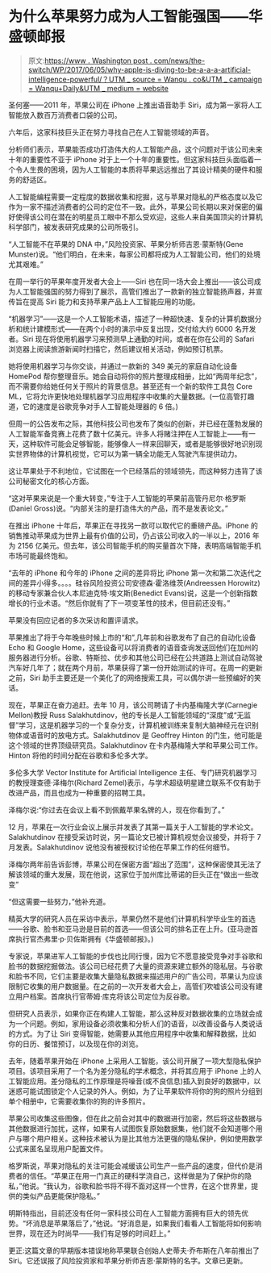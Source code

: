 # 为什么苹果努力成为人工智能强国——华盛顿邮报

> 原文:[https://www . Washington post . com/news/the-switch/WP/2017/06/05/why-apple-is-diving-to-be-a-a-a-artificial-intelligence-powerful/？UTM _ source = Wanqu . co&UTM _ campaign = Wanqu+Daily&UTM _ medium = website](https://www.washingtonpost.com/news/the-switch/wp/2017/06/05/why-apple-is-struggling-to-become-an-artificial-intelligence-powerhouse/?utm_source=wanqu.co&utm_campaign=Wanqu+Daily&utm_medium=website)

圣何塞——2011 年，苹果公司在 iPhone 上推出语音助手 Siri，成为第一家将人工智能放入数百万消费者口袋的公司。

六年后，这家科技巨头正在努力寻找自己在人工智能领域的声音。

分析师们表示，苹果能否成功打造伟大的人工智能产品，这个问题对于该公司未来十年的重要性不亚于 iPhone 对于上一个十年的重要性。但这家科技巨头面临着一个令人生畏的困境，因为人工智能的本质将苹果远远推出了其设计精美的硬件和服务的舒适区。

人工智能编程需要一定程度的数据收集和挖掘，这与苹果对隐私的严格态度以及它作为一家不描述消费者的公司的定位不一致。此外，苹果公司长期以来对保密的偏好使得该公司在潜在的明星员工眼中不那么受欢迎，这些人来自美国顶尖的计算机科学部门，被发表研究成果的公司所吸引。

“人工智能不在苹果的 DNA 中，”风险投资家、苹果分析师吉恩·蒙斯特(Gene Munster)说。“他们明白，在未来，每家公司都将成为人工智能公司，他们的处境尤其艰难。”

在周一举行的苹果年度开发者大会上——Siri 也在同一场大会上推出——该公司成为人工智能强国的努力得到了展示，高管们推出了一款新的独立智能扬声器，并宣传旨在提高 Siri 能力和支持苹果产品上人工智能应用的功能。

“机器学习”——这是一个人工智能术语，描述了一种超快速、复杂的计算机数据分析和统计建模形式——在两个小时的演示中反复出现，交付给大约 6000 名开发者。Siri 现在将使用机器学习来预测早上通勤的时间，或者在你在公司的 Safari 浏览器上阅读旅游新闻时扫描它，然后建议相关活动，例如预订机票。

她将使用机器学习与你交谈，并通过一款新的 349 美元的家庭自动化设备 HomePod 帮你整理音乐。她会自动将你的照片整理成相册，比如“两周年纪念”，而不需要你给她任何关于照片的背景信息。甚至还有一个新的软件工具包 Core ML，它将允许更快地处理机器学习应用程序中收集的大量数据。(一位高管打趣道，它的速度是谷歌竞争对手人工智能处理器的 6 倍。)

但周一的公告发布之际，其他科技公司也发布了类似的创新，并已经在蓬勃发展的人工智能军备竞赛上花费了数十亿美元。许多人将赌注押在人工智能上——有一天，这种软件可能会足够智能，能够像人一样来回聊天，或者是能够很好地识别现实世界物体的计算机视觉，它可以为第一辆全功能无人驾驶汽车提供动力。

这让苹果处于不利地位，它试图在一个已经落后的领域领先，而这种努力违背了该公司秘密文化的核心方面。

“这对苹果来说是一个重大转变，”专注于人工智能的苹果前高管丹尼尔·格罗斯(Daniel Gross)说。“内部关注的是打造伟大的产品，而不是发表论文。”

在推出 iPhone 十年后，苹果正在寻找另一款可以取代它的重磅产品。iPhone 的销售推动苹果成为世界上最有价值的公司，仍占该公司收入的一半以上，2016 年为 2156 亿美元。但去年，该公司智能手机的购买量首次下降，表明高端智能手机市场可能最终饱和。

“去年的 iPhone 和今年的 iPhone 之间的差异将比 iPhone 第一次和第二次迭代之间的差异小得多。。。。硅谷风险投资公司安德森·霍洛维茨(Andreessen Horowitz)的移动专家兼合伙人本尼迪克特·埃文斯(Benedict Evans)说，这是一个创新指数增长的行业术语。“然后你就有了下一项变革性的技术，但目前还没有。”

苹果没有回应记者的多次采访和置评请求。

苹果推出了将于今年晚些时候上市的“和”,几年前和谷歌发布了自己的自动化设备 Echo 和 Google Home，这些设备可以将消费者的语音查询发送回他们在加州的服务器进行分析。谷歌、特斯拉、优步和其他公司已经在公共道路上测试自动驾驶汽车好几年了；就在两个月前，苹果获得了第一份开始测试的许可。在周一的更新之前，Siri 助手主要还是一个美化了的网络搜索工具，可以偶尔讲一些预编好的笑话。

现在，苹果正在奋力追赶。去年 10 月，该公司聘请了卡内基梅隆大学(Carnegie Mellon)教授 Russ Salakhutdinov，他的专长是人工智能领域的“深度”或“无监督”学习，这是机器学习的一个复杂分支，计算机被训练来复制大脑神经元在识别物体或语音时的放电方式。Salakhutdinov 是 Geoffrey Hinton 的门生，他可能是这个领域的世界顶级研究员。Salakhutdinov 在卡内基梅隆大学和苹果公司工作。Hinton 将他的时间分配在谷歌和多伦多大学。

多伦多大学 Vector Institute for Artificial Intelligence 主任、专门研究机器学习的教授理查德·泽梅尔(Richard Zemel)表示，与学术超级明星建立联系不仅有助于改进产品，而且也成为一种重要的招聘工具。

泽梅尔说:“你过去在会议上看不到佩戴苹果名牌的人，现在你看到了。”

12 月，苹果在一次行业会议上展示并发表了其第一篇关于人工智能的学术论文。Salakhutdinov 在接受采访时说，另一篇论文已被计算机视觉会议接受，并将于 7 月发表。Salakhutdinov 说他没有被授权讨论他在苹果工作的任何细节。

泽梅尔两年前告诉彭博，苹果公司在保密方面“超出了范围”，这种保密使其无法了解该领域的重大发展，现在他说，这家位于加州库比蒂诺的巨头正在“做出一些改变”

“但这需要一些努力，”他补充道。

精英大学的研究人员在采访中表示，苹果仍然不是他们计算机科学毕业生的首选——谷歌、脸书和亚马逊是目前的首选——但该公司的排名正在上升。(亚马逊首席执行官杰弗里·p·贝佐斯拥有《华盛顿邮报》。)

专家说，苹果进军人工智能的步伐也比同行慢，因为它不愿意接受竞争对手谷歌和脸书的数据挖掘做法。该公司已经花费了大量的资源来建立额外的隐私层。与谷歌和脸书不同，它们主要是收集大量隐私数据来描述用户的广告公司，苹果认为应该限制它收集的用户数据量。在之前的一次开发者大会上，高管们吹嘘该公司没有建立用户档案。首席执行官蒂姆·库克将该公司定位为反谷歌。

但研究人员表示，如果你正在构建人工智能，那么这种反对数据收集的立场就会成为一个问题。例如，家用设备必须收集和分析人们的语音，以改善设备与人类说话的方式。为了让 Siri 变得智能，她需要从其他应用程序中收集和解释数据，比如你的日历、餐馆预订，以及现在你的浏览。

去年，随着苹果开始在 iPhone 上采用人工智能，该公司开展了一项大型隐私保护项目。该项目采用了一个名为差分隐私的学术概念，并将其应用于 iPhone 上的人工智能应用。差分隐私的工作原理是将噪音(或不良信息)插入到良好的数据中，以迷惑可能试图锁定个人记录的外人。例如，为了让苹果软件将你的狗的照片分组到单个相册中，它需要收集你的狗的许多照片。

苹果公司收集这些图像，但在此之前会对其中的数据进行加密，然后将这些数据与其他数据进行加扰，这样，如果有人试图恢复原始数据集，他们就不会知道哪个用户与哪个用户相关。这种技术被认为是比其他方法更强的隐私保护，例如使用数学公式来匿名呈现用户配置文件。

格罗斯说，苹果对隐私的关注可能会减缓该公司生产一些产品的速度，但代价是消费者的信任。“苹果正在用一门真正的硬科学浇自己，这样做是为了保护你的隐私，”他说。“我认为，谷歌和脸书将不得不面对这样一个世界，在这个世界里，提供的类似产品更能保护隐私。”

明斯特指出，目前还没有任何一家科技公司在人工智能方面拥有巨大的领先优势。“坏消息是苹果落后了，”他说。“好消息是，如果我们看看人工智能将如何影响世界，现在还为时尚早——我们有足够的时间赶上。”

更正:这篇文章的早期版本错误地称苹果联合创始人史蒂夫·乔布斯在八年前推出了 Siri。它还误报了风险投资家和苹果分析师吉恩·蒙斯特的名字。文章已更新。